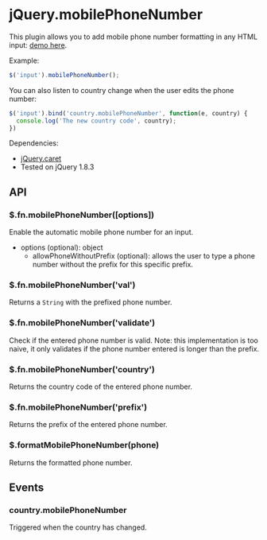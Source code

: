 jQuery.mobilePhoneNumber
========================

This plugin allows you to add mobile phone number formatting in any HTML input: [demo here](http://stripe.github.io/jquery.mobilePhoneNumber/example/).

Example:
``` javascript
$('input').mobilePhoneNumber();
```

You can also listen to country change when the user edits the phone number:
``` javascript
$('input').bind('country.mobilePhoneNumber', function(e, country) {
  console.log('The new country code', country);
})
```

Dependencies:
- [jQuery.caret](http://plugins.jquery.com/caret/)
- Tested on jQuery 1.8.3

## API

### $.fn.mobilePhoneNumber([options])
Enable the automatic mobile phone number for an input.
- options (optional): object
  - allowPhoneWithoutPrefix (optional): allows the user to type a phone number without the prefix for this specific prefix.

### $.fn.mobilePhoneNumber('val')
Returns a `String` with the prefixed phone number.

### $.fn.mobilePhoneNumber('validate')
Check if the entered phone number is valid.
Note: this implementation is too naive, it only validates if the phone number entered is longer than the prefix.

### $.fn.mobilePhoneNumber('country')
Returns the country code of the entered phone number.

### $.fn.mobilePhoneNumber('prefix')
Returns the prefix of the entered phone number.

### $.formatMobilePhoneNumber(phone)
Returns the formatted phone number.

## Events

### country.mobilePhoneNumber
Triggered when the country has changed.
